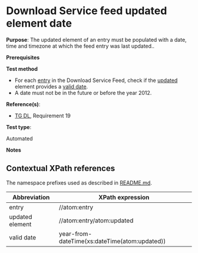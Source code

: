 # Download Service feed updated element date

**Purpose**: The updated element of an entry must be populated with a date, time and timezone at which the feed entry was last updated..

**Prerequisites**

**Test method**

* For each [entry](#entry) in the Download Service Feed, check if the [updated](#updated) element provides a [valid date](#validdate).
* A date must not be in the future or before the year 2012.

**Reference(s)**:

* [TG DL](./README.md#ref_TG_DL), Requirement 19

**Test type**:

Automated

**Notes**

## Contextual XPath references

The namespace prefixes used as described in [README.md](./README.md#namespaces).

Abbreviation                                               |  XPath expression
---------------------------------------------------------- | -------------------------------------------------------------------------
entry <a name="entry"></a> | //atom:entry
updated element <a name="updated"></a> | //atom:entry/atom:updated
valid date <a name="validdate"></a> | year-from-dateTime(xs:dateTime(atom:updated))
